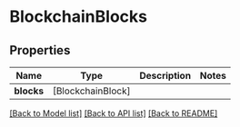 # BlockchainBlocks

## Properties
Name | Type | Description | Notes
------------ | ------------- | ------------- | -------------
**blocks** | [BlockchainBlock] |  | 

[[Back to Model list]](../README.md#documentation-for-models) [[Back to API list]](../README.md#documentation-for-api-endpoints) [[Back to README]](../README.md)


